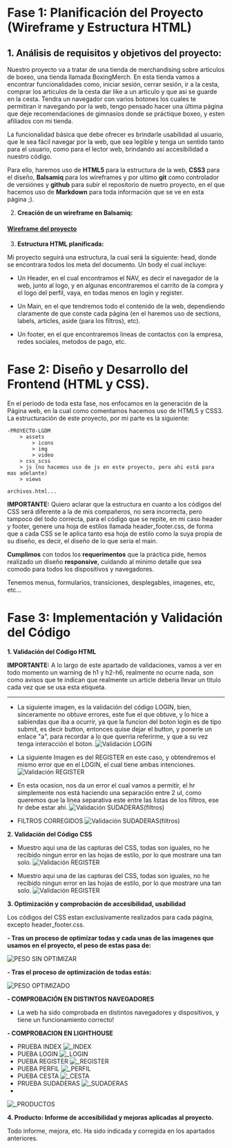# Fase 1: Planificación del Proyecto (Wireframe y Estructura HTML)

## 1. **Análisis de requisitos y objetivos del proyecto:**
Nuestro proyecto va a tratar de una tienda de merchandising sobre articulos de boxeo, una tienda llamada BoxingMerch. En esta tienda vamos a encontrar funcionalidades como, iniciar sesión, cerrar sesión, ir a la cesta, comprar los articulos de la cesta dar like a un articulo y que asi se guarde en la cesta. Tendra un navegador con varios botones los cuales te permitiran ir navegando por la web, tengo pensado hacer una última página que deje recomendaciones de gimnasios donde se práctique boxeo, y esten afiliados con mi tienda. 

La funcionalidad básica que debe ofrecer es brindarle usabilidad al usuario, que le sea fácil navegar por la web, que sea legible y tenga un sentido tanto para el usuario, como para el lector web, brindando así accesibilidad a nuestro código.

Para ello, haremos uso de **HTML5** para la estructura de la web, **CSS3** para el diseño, **Balsamiq** para los wireframes y por ultimo **git** como controlador de versiónes y **github** para subir el repositorio de nuetro proyecto, en el que hacemos uso de **Markdown** para toda información que se ve en esta página ;).

2. **Creación de un wireframe en Balsamiq:**
#### [Wireframe del proyecto](Wireframe_Proyecto_LGDM.pdf)

3. **Estructura HTML planificada:**

Mi proyecto seguirá una estructura, la cual será la siguiente: head, donde se encontrara todos los meta del documento. Un body el cual incluye: 
- Un Header, en el cual encontramos el NAV, es decir el navegador de la web, junto al logo, y en algunas encontraremos el carrito de la compra y el logo del perfil, vaya, en todas menos en login y register.

- Un Main, en el que tendremos todo el contenido de la web, dependiendo claramente de que conste cada página (en el haremos uso de sections, labels, articles, aside (para los filtros), etc).

- Un footer, en el que encontraremos lineas de contactos con la empresa, redes sociales, metodos de pago, etc.

# Fase 2: Diseño y Desarrollo del Frontend (HTML y CSS).

En el periodo de toda esta fase, nos enfocamos en la generación de la Página web, en la cual como comentamos hacemos uso de HTML5 y CSS3. La estructuración de este proyecto, por mi parte es la siguiente:

    -PROYECTO-LGDM
        > assets
            > icons
            > img
            > video
        > css_scss
        > js (no hacemos uso de js en este proyecto, pero ahi está para mas adelante)
        > views

    archivos.html...

**IMPORTANTE:** Quiero aclarar que la estructura en cuanto a los códigos del CSS será diferente a la de mis compañeros, no sera incorrecta, pero tampoco del todo correcta, para el código que se repite, en mi caso header y footer, genere una hoja de estilos llamada header_footer.css, de forma que a cada CSS se le aplica tanto esa hoja de estilo como la suya propia de su diseño, es decir, el diseño de lo que seria el main.

**Cumplimos** con todos los **requerimentos** que la práctica pide, hemos realizado un diseño **responsive**, cuidando al minimo detalle que sea comodo para todos los dispositivos y navegadores.

Tenemos menus, formularios, transiciones, desplegables, imagenes, etc, etc...

# Fase 3: Implementación y Validación del Código


**1. Validación del Código HTML**

**IMPORTANTE:** A lo largo de este apartado de validaciones, vamos a ver en todo momento un warning de h1 y h2-h6, realmente no ocurre nada, son como avisos que te indican que realmente un article deberia llevar un titulo cada vez que se usa esta etiqueta.

-----

- La siguiente imagen, es la validación del código LOGIN, bien, sinceramente no obtuve errores, este fue el que obtuve, y lo hice a sabiendas que iba a ocurrir, ya que la funcion del boton login es de tipo submit, es decir button, entonces quise dejar el button, y ponerle un enlace "a", para recordar a lo que querria referirme, y que a su vez tenga interacción el boton.
![Validación LOGIN](./Capturas__validaciones_W3C/pág_login.png "Validacion login")

- La siguiente Imagen es del REGISTER en este caso, y obtendremos el mismo error que en el LOGIN, el cual tiene ambas intenciones.
![Validación REGISTER](./Capturas__validaciones_W3C/pág_registro.png "Validacion register")

- En esta ocasion, nos da un error el cual vamos a permitir, el hr simplemente nos está haciendo una separación entre 2 ul, como queremos que la linea separativa este entre las listas de los filtros, ese hr debe estar ahi.
![Validación SUDADERAS(filtros)](./Capturas__validaciones_W3C/pág_sudaderas.png "Validacion sudaderas(filtros)")

- FILTROS CORREGIDOS
![Validación SUDADERAS(filtros)](./Capturas__validaciones_W3C/pág_sudaderas.png "Validacion sudaderas(filtros)")


**2. Validación del Código CSS**

- Muestro aqui una de las capturas del CSS, todas son iguales, no he recibido ningun error en las hojas de estilo, por lo que mostrare una tan solo.
![Validación REGISTER](./Capturas__validaciones_W3C/todos_los_CSS.png "Validacion sudaderas(filtros)")


- Muestro aqui una de las capturas del CSS, todas son iguales, no he recibido ningun error en las hojas de estilo, por lo que mostrare una tan solo.
![Validación REGISTER](./Capturas__validaciones_W3C/todos_los_CSS.png "Validacion sudaderas(filtros)")


**3. Optimización y comprobación de accesibilidad, usabilidad**

Los códigos del CSS estan exclusivamente realizados para cada página, excepto header_footer.css.

**- Tras un proceso de optimizar todas y cada unas de las imagenes que usamos en el proyecto, el peso de estas pasa de:**

![PESO SIN OPTIMIZAR](./Optimizacion_IMG/No_optimizado.png "no_compr")

**- Tras el proceso de optimización de todas estás:**

![PESO OPTIMIZADO](./Optimizacion_IMG/Optimizado.png "compr")

**- COMPROBACIÓN EN DISTINTOS NAVEGADORES**
- La web ha sido comprobada en distintos navegadores y dispositivos, y tiene un funcionamiento correcto!

**- COMPROBACION EN LIGHTHOUSE**
- PRUEBA INDEX
![_INDEX](./Capturas_Lighthouse/Lighthouse_index.png "index")
- PUEBA LOGIN
![_LOGIN](./Capturas_Lighthouse/Lighthouse_login.png "login")
- PUEBA REGISTER
![_REGISTER](./Capturas_Lighthouse/Lighthouse_register.png "register")
- PUEBA PERFIL
![_PERFIL](./Capturas_Lighthouse/Lighthouse_perfil.png "perfil")
- PUEBA CESTA
![_CESTA](./Capturas_Lighthouse/Lighthouse_cesta.png "cesta")
- PRUEBA SUDADERAS
![_SUDADERAS](./Capturas_Lighthouse/Lighthouse_sudaderas.png "sudaderas")
- 
![_PRODUCTOS](./Capturas_Lighthouse/Lighthouse_productos.png "productos")

**4. Producto: Informe de accesibilidad y mejoras aplicadas al proyecto.**

Todo informe, mejora, etc. Ha sido indicada y corregida en los apartados anteriores.